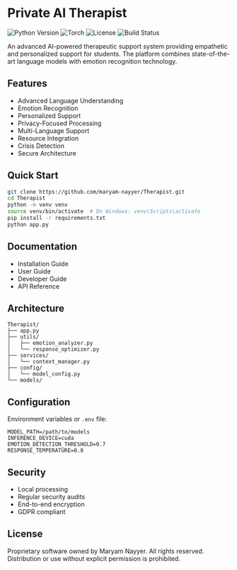 # Private AI Therapist
![Python Version](https://img.shields.io/badge/python-3.8%20%7C%203.9-blue)
![Torch](https://img.shields.io/badge/torch-2.0.1-ee4c2c)
![License](https://img.shields.io/badge/license-Proprietary-red)
![Build Status](https://img.shields.io/badge/build-passing-brightgreen)

An advanced AI-powered therapeutic support system providing empathetic and personalized support for students. The platform combines state-of-the-art language models with emotion recognition technology.

## Features

- Advanced Language Understanding
- Emotion Recognition
- Personalized Support
- Privacy-Focused Processing
- Multi-Language Support
- Resource Integration
- Crisis Detection
- Secure Architecture

## Quick Start

```bash
git clone https://github.com/maryam-nayyer/Therapist.git
cd Therapist
python -m venv venv
source venv/bin/activate  # On Windows: venv\Scripts\activate
pip install -r requirements.txt
python app.py
```

## Documentation

- Installation Guide
- User Guide
- Developer Guide
- API Reference

## Architecture

```
Therapist/
├── app.py                 
├── utils/                 
│   ├── emotion_analyzer.py
│   └── response_optimizer.py
├── services/             
│   └── context_manager.py
├── config/               
│   └── model_config.py
└── models/               
```

## Configuration

Environment variables or `.env` file:
```env
MODEL_PATH=/path/to/models
INFERENCE_DEVICE=cuda
EMOTION_DETECTION_THRESHOLD=0.7
RESPONSE_TEMPERATURE=0.8
```

## Security

- Local processing
- Regular security audits
- End-to-end encryption
- GDPR compliant

## License

Proprietary software owned by Maryam Nayyer. All rights reserved. Distribution or use without explicit permission is prohibited.
